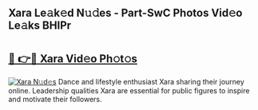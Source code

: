 ## Xara Le𝚊k𝚎d N𝚞𝚍es - Part-SwC Photos Vid𝚎o Le𝚊ks BHlPr

# <h2><a href="http://fbftwc.evod.top/?m=Xara">🔗 👉🔴 Xara Vid𝚎o Ph𝚘t𝚘s</a></h2>

[![Xara N𝚞d𝚎s](https://i.imgur.com/8V9OHl7.gif)](http://fbftwc.evod.top/?m=Xara)
Dance and lifestyle enthusiast Xara sharing their journey online. Leadership qualities Xara are essential for public figures to inspire and motivate their followers. 
